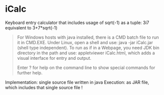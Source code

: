 # iCalc
Keyboard entry calculator that includes usage of sqrt(-1) as a tuple:  3i7 equivalent to 3+7*sqrt(-1)

> For Windows hosts with java installed, there is a CMD batch file to run it in CMD.EXE.
> Under Linux, open a shell and use: java -jar iCalc.jar (shell type independent).
> To run as if in a Webpage, you need JDK bin directory in the path and use: appletviewer iCalc.html, which adds a visual interface for entry and output.
>
> Enter ?  for help on the command line to show special commands for further help.

Implementation: single source file written in java
Execution: as JAR file, which includes that single source file !
